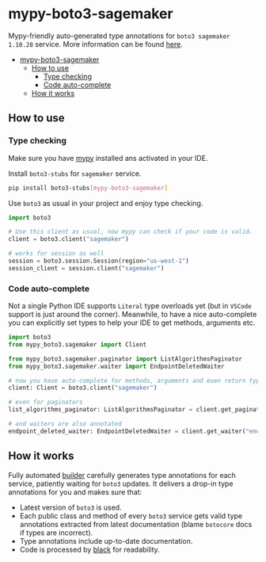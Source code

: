 # mypy-boto3-sagemaker

Mypy-friendly auto-generated type annotations for `boto3 sagemaker 1.10.28` service.
More information can be found [here](https://github.com/vemel/mypy_boto3).

- [mypy-boto3-sagemaker](#mypy-boto3-sagemaker)
  - [How to use](#how-to-use)
    - [Type checking](#type-checking)
    - [Code auto-complete](#code-auto-complete)
  - [How it works](#how-it-works)

## How to use

### Type checking

Make sure you have [mypy](https://github.com/python/mypy) installed ans activated in your IDE.

Install `boto3-stubs` for `sagemaker` service.

```bash
pip install boto3-stubs[mypy-boto3-sagemaker]
```

Use `boto3` as usual in your project and enjoy type checking.

```python
import boto3

# Use this client as usual, now mypy can check if your code is valid.
client = boto3.client("sagemaker")

# works for session as well
session = boto3.session.Session(region="us-west-1")
session_client = session.client("sagemaker")

```

### Code auto-complete

Not a single Python IDE supports `Literal` type overloads yet (but in `VSCode` support is just around the corner).
Meanwhile, to have a nice auto-complete you can explicitly set types to help your IDE to get methods, arguments etc.

```python
import boto3
from mypy_boto3.sagemaker import Client

from mypy_boto3.sagemaker.paginator import ListAlgorithmsPaginator
from mypy_boto3.sagemaker.waiter import EndpointDeletedWaiter

# now you have auto-complete for methods, arguments and even return types
client: Client = boto3.client("sagemaker")

# even for paginators
list_algorithms_paginator: ListAlgorithmsPaginator = client.get_paginator("list_algorithms")

# and waiters are also annotated
endpoint_deleted_waiter: EndpointDeletedWaiter = client.get_waiter("endpoint_deleted")
```

## How it works

Fully automated [builder](https://github.com/vemel/mypy_boto3) carefully generates
type annotations for each service, patiently waiting for `boto3` updates. It delivers
a drop-in type annotations for you and makes sure that:

- Latest version of `boto3` is used.
- Each public class and method of every `boto3` service gets valid type annotations
  extracted from latest documentation (blame `botocore` docs if types are incorrect).
- Type annotations include up-to-date documentation.
- Code is processed by [black](https://github.com/psf/black) for readability.